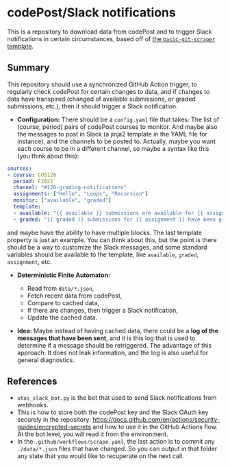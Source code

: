 # codePost/Slack notifications

This is a repository to download data from codePost and to trigger Slack notifications in certain circumstances, based off of [the `basic-git-scraper` template](https://github.com/jlumbroso/basic-git-scraper-template/).

## Summary

This repository should use a synchronized GitHub Action trigger, to regularly check codePost for certain changes to data, and if changes to data have transpired (changed of available submissions, or graded submissions, etc.), then it should trigger a Slack notification.

- **Configuration:** There should be a `config.yaml` file that takes: The list of (course, period) pairs of codePost courses to monitor. And maybe also the messages to post in Slack (a jinja2 template in the YAML file for instance), and the channels to be posted to. Actually, maybe you want each course to be in a different channel, so maybe a syntax like this (you think about this):
```yaml
sources:
- course: COS126
  period: F2022
  channel: "#126-grading-notifications"
  assignments: ["Hello", "Loops", "Recursion"]
  monitor: ["available", "graded"]
  template:
  - available: "{{ available }} submissions are available for {{ assignment }}!"
  - graded: "{{ graded }} submissions for {{ assignment }} have been graded!"
```
and maybe have the ability to have multiple blocks. The last template property is just an example. You can think about this, but the point is there should be a way to customize the Slack messages, and some standard variables should be available to the template, like `available`, `graded`, `assignment`, etc.

- **Deterministic Finite Automaton:**
  - Read from `data/*.json`,
  - Fetch recent data from codePost,
  - Compare to cached data,
  - If there are changes, then trigger a Slack notification,
  - Update the cached data.

- **Idea:** Maybe instead of having cached data, there could be a **log of the messages that have been sent**, and it is this log that is used to determine if a message should be retriggered. The advantage of this approach: It does not leak information, and the log is also useful for general diagnostics.

## References

- `utas_slack_bot.py` is the bot that used to send Slack notifications from webhooks.
- This is how to store both the codePost key and the Slack OAuth key securely in the repository: https://docs.github.com/en/actions/security-guides/encrypted-secrets and how to use it in the GitHub Actions flow. At the bot level, you will read it from the environment.
- In the `.github/workflows/scrape.yaml`, the last action is to commit any `./data/*.json` files that have changed. So you can output in that folder any state that you would like to recuperate on the next call.